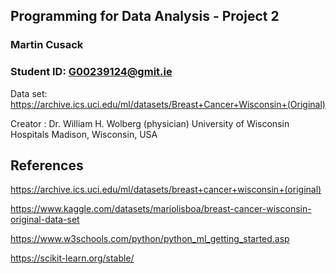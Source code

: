 ## Programming for Data Analysis - Project 2

### Martin Cusack

### Student ID: G00239124@gmit.ie

Data set: https://archive.ics.uci.edu/ml/datasets/Breast+Cancer+Wisconsin+(Original)

Creator : Dr. William H. Wolberg (physician)
University of Wisconsin Hospitals
Madison, Wisconsin, USA

## References

https://archive.ics.uci.edu/ml/datasets/breast+cancer+wisconsin+(original)

https://www.kaggle.com/datasets/mariolisboa/breast-cancer-wisconsin-original-data-set

https://www.w3schools.com/python/python_ml_getting_started.asp

https://scikit-learn.org/stable/
